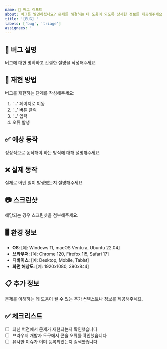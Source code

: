 ```yaml
---
name: 🐛 버그 리포트
about: 버그를 발견하셨나요? 문제를 해결하는 데 도움이 되도록 상세한 정보를 제공해주세요.
title: '[BUG] '
labels: ['bug', 'triage']
assignees: ''
---
```


## 🐛 버그 설명
버그에 대한 명확하고 간결한 설명을 작성해주세요.

## 🔄 재현 방법
버그를 재현하는 단계를 작성해주세요:
1. '...' 페이지로 이동
2. '...' 버튼 클릭
3. '...' 입력
4. 오류 발생

## ✅ 예상 동작
정상적으로 동작해야 하는 방식에 대해 설명해주세요.

## ❌ 실제 동작
실제로 어떤 일이 발생했는지 설명해주세요.

## 📷 스크린샷
해당되는 경우 스크린샷을 첨부해주세요.

## 🖥️ 환경 정보
- **OS**: [예: Windows 11, macOS Ventura, Ubuntu 22.04]
- **브라우저**: [예: Chrome 120, Firefox 115, Safari 17]
- **디바이스**: [예: Desktop, Mobile, Tablet]
- **화면 해상도**: [예: 1920x1080, 390x844]

## 📋 추가 정보
문제를 이해하는 데 도움이 될 수 있는 추가 컨텍스트나 정보를 제공해주세요.

## ✅ 체크리스트
- [ ] 최신 버전에서 문제가 재현되는지 확인했습니다
- [ ] 브라우저 개발자 도구에서 콘솔 오류를 확인했습니다
- [ ] 유사한 이슈가 이미 등록되었는지 검색했습니다
